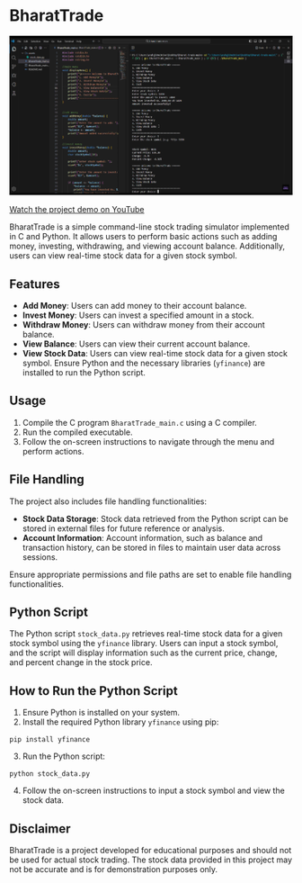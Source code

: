 # BharatTrade
![](assets/ss.png)

[Watch the project demo on YouTube](https://www.youtube.com/watch?v=1R9IS1HSJWQ)


BharatTrade is a simple command-line stock trading simulator implemented in C and Python. It allows users to perform basic actions such as adding money, investing, withdrawing, and viewing account balance. Additionally, users can view real-time stock data for a given stock symbol.


## Features

- **Add Money**: Users can add money to their account balance.
- **Invest Money**: Users can invest a specified amount in a stock.
- **Withdraw Money**: Users can withdraw money from their account balance.
- **View Balance**: Users can view their current account balance.
- **View Stock Data**: Users can view real-time stock data for a given stock symbol. Ensure Python and the necessary libraries (`yfinance`) are installed to run the Python script.

## Usage

1. Compile the C program `BharatTrade_main.c` using a C compiler.
2. Run the compiled executable.
3. Follow the on-screen instructions to navigate through the menu and perform actions.

## File Handling

The project also includes file handling functionalities:

- **Stock Data Storage**: Stock data retrieved from the Python script can be stored in external files for future reference or analysis.
- **Account Information**: Account information, such as balance and transaction history, can be stored in files to maintain user data across sessions.

Ensure appropriate permissions and file paths are set to enable file handling functionalities.

## Python Script

The Python script `stock_data.py` retrieves real-time stock data for a given stock symbol using the `yfinance` library. Users can input a stock symbol, and the script will display information such as the current price, change, and percent change in the stock price.

## How to Run the Python Script

1. Ensure Python is installed on your system.
2. Install the required Python library `yfinance` using pip:
```
pip install yfinance
```
3. Run the Python script:
```
python stock_data.py
```
4. Follow the on-screen instructions to input a stock symbol and view the stock data.

## Disclaimer

BharatTrade is a project developed for educational purposes and should not be used for actual stock trading. The stock data provided in this project may not be accurate and is for demonstration purposes only.
